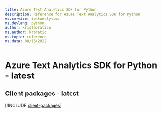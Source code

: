```yaml
---
title: Azure Text Analytics SDK for Python
description: Reference for Azure Text Analytics SDK for Python
ms.service: textanalytics
ms.devlang: python
author: kristapratico
ms.author: krpratic
ms.topic: reference
ms.data: 08/15/2022
---
```

# Azure Text Analytics SDK for Python - latest

## Client packages - latest
[!INCLUDE [client-packages](text-analytics-client-index.md)]